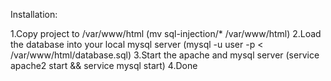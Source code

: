 Installation:

1.Copy project to /var/www/html (mv sql-injection/* /var/www/html)
2.Load the database into your local mysql server (mysql -u user -p < /var/www/html/database.sql)
3.Start the apache and mysql server (service apache2 start && service mysql start)
4.Done

